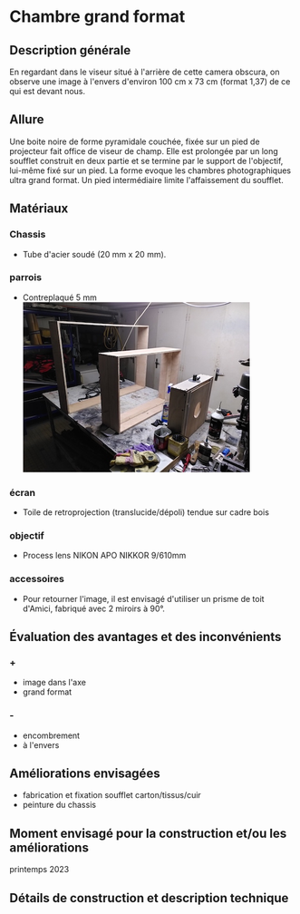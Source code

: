 #  Chambre grand format
## Description générale
En regardant dans le viseur situé à l'arrière de cette camera obscura, on observe une image à l'envers d'environ 100 cm x 73 cm (format 1,37) de ce qui est devant nous.
## Allure
Une boite noire de forme pyramidale couchée, fixée sur un pied de projecteur fait office de viseur de champ. Elle est prolongée par un long soufflet construit en deux partie et se termine par le support de l'objectif, lui-même fixé sur un pied. La forme evoque les chambres photographiques ultra grand format. Un pied intermédiaire limite l'affaissement du soufflet.
## Matériaux
### Chassis
- Tube d'acier soudé (20 mm x 20 mm).
### parrois
- Contreplaqué 5 mm
![chambre_grand_format_1](/photos/chambre_grand_format_1_ultralight.jpg)
### écran
- Toile de retroprojection (translucide/dépoli) tendue sur cadre bois
### objectif
- Process lens NIKON APO NIKKOR 9/610mm
### accessoires
- Pour retourner l'image, il est envisagé d'utiliser un prisme de toit d'Amici, fabriqué avec 2 miroirs à 90°.
## Évaluation des avantages et des inconvénients
### +
- image dans l'axe
- grand format
### -
- encombrement
- à l'envers
## Améliorations envisagées
- fabrication et fixation soufflet carton/tissus/cuir
- peinture du chassis
## Moment envisagé pour la construction et/ou les améliorations
printemps 2023
## Détails de construction et description technique
